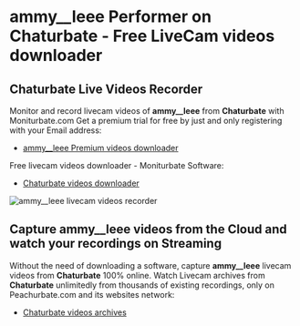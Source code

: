 # ammy__leee Performer on Chaturbate - Free LiveCam videos downloader

## Chaturbate Live Videos Recorder

Monitor and record livecam videos of **ammy__leee** from **Chaturbate** with Moniturbate.com
Get a premium trial for free by just and only registering with your Email address:
* [ammy__leee Premium videos downloader](https://moniturbate.com/request-demo-licence-key.html)

Free livecam videos downloader - Moniturbate Software:
* [Chaturbate videos downloader](https://moniturbate.com/moniturbate-download-software.html)

![ammy__leee livecam videos recorder](https://peachurnet.com/templates/moniturbate-software.png)


## Capture ammy__leee videos from the Cloud and watch your recordings on Streaming

Without the need of downloading a software, capture **ammy__leee** livecam videos from **Chaturbate** 100% online.
Watch Livecam archives from **Chaturbate** unlimitedly from thousands of existing recordings, only on Peachurbate.com and its websites network:
* [Chaturbate videos archives](https://peachurnet.com/)